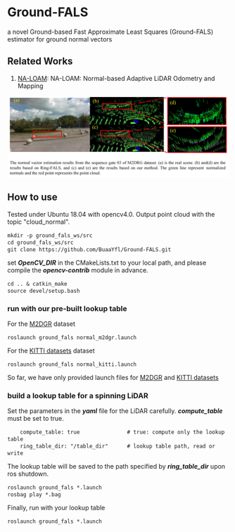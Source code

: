 # Ground-FALS
 a novel Ground-based Fast Approximate Least Squares (Ground-FALS) estimator for ground normal vectors
## Related Works

1. [NA-LOAM](https://github.com/BuaaYfl/NA-LOAM):  NA-LOAM: Normal-based Adaptive LiDAR Odometry and Mapping
 
![normals.jpg](Figure%2FFig4.jpg)
## How to use
Tested under Ubuntu 18.04 with opencv4.0. 
Output point cloud with the topic "cloud_normal".

```angular2html
mkdir -p ground_fals_ws/src
cd ground_fals_ws/src
git clone https://github.com/BuaaYfl/Ground-FALS.git
```
set _**OpenCV_DIR**_ in the CMakeLists.txt to your local path, and please compile the  _**opencv-contrib**_ module in advance.
```
cd .. & catkin_make
source devel/setup.bash
```
### run with our pre-built lookup table
For the [M2DGR](https://github.com/SJTU-ViSYS/M2DGR) dataset
```
roslaunch ground_fals normal_m2dgr.launch 
```
For the [KITTI datasets](https://www.cvlibs.net/datasets/kitti/eval_odometry.php) dataset
```
roslaunch ground_fals normal_kitti.launch 
```
So far, we have only provided launch files for [M2DGR](https://github.com/SJTU-ViSYS/M2DGR) and [KITTI datasets](https://www.cvlibs.net/datasets/kitti/eval_odometry.php)
### build a lookup table for a spinning LiDAR
Set the parameters in the _**yaml**_ file for the LiDAR carefully.
**_compute_table_** must be set to true.
```angular2html
    compute_table: true               # true: compute only the lookup table
    ring_table_dir: "/table_dir"      # lookup table path, read or write
```
The lookup table will be saved to the path specified by  **_ring_table_dir_** upon ros shutdown.
```
roslaunch ground_fals *.launch
rosbag play *.bag
```
Finally, run with your lookup table
```
roslaunch ground_fals *.launch 
```

